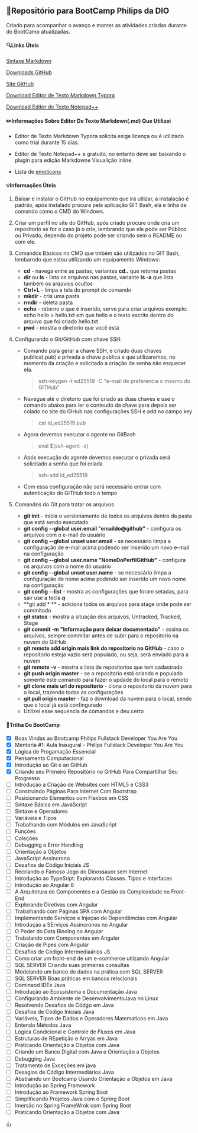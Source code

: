 ## :page_facing_up:Repositório para BootCamp Philips da DIO

Criado para acompanhar o avanço e manter as atividades criadas durante do BootCamp atualizadas.



#### :mag:Links Úteis

[Sintaxe Markdown](https://www.markdownguide.org/basic-synt)

[Downloads GitHub](https://git-scm.com/downloads)

[Site GitHub](https://github.com/)

[Download Editor de Texto Markdown Typora](https://typora.io/)

[Download Editor de Texto Notepad++](https://notepad-plus-plus.org/downloads/)



#### :pencil2:Informações Sobre Editor De Texto Markdown(.md) Que Utilizei

- Editor de Texto Markdown Typora solicita exige licença ou é utilizado como trial durante 15 dias.

- Editor de Texto Notepad++ e gratuito, no entanto deve ser baixando o plugin para edição Markdowne Visualição inline.

- Lista de  [emoticons](https://gist.github.com/rxaviers/7360908)

  

#### :bulb:Informações Úteis

1. Baixar e instalar o GitHub no equipamento que irá utlizar, a instalação é padrão, após instalado procura pela aplicação GIT Bash, ela e linha de comando como o CMD do Windows.

2. Criar um perfil no site do GitHub, após criado procure onde cria um repositorio se for o caso já o crie, lembrando que ele pode ser Público ou Privado, dependo do projeto pode ser criando sem o README ou com ele.

3. Comandos Básicos no CMD que tmbém são utilizados no GIT Bash, lembarndo que estou utilizando um equipamento Windows:

   - **cd** - navega entre as pastas, variantes **cd..** que retorna pastas
   - **dir** ou **ls** - lista os arquivos nas pastas, variante **ls -a** que lista também os arquvios ocultos
   - **Ctrl+L** - limpa a tela do prompt de comando
   - **mkdir** - cria uma pasta
   - **rmdir** - deleta pasta
   - **echo** - retorno o que é inserido, serve para criar arquivos exemplo: echo hello > hello.txt em que hello e o texto escrito dentro do arquivo que foi criado hello.txt
   - **pwd** - mostra o diretorio que você está

4. Configurando o Git/GitHub com chave SSH:

   - Comando para gerar a chave SSH, e criado duas chaves publica(.pub) e privada a chave publica e que utilizaremos, no momento da criação e solicitado a criação de senha não esquecer ela.

     > ssh-keygen -t ed25519 -C "e-mail de preferencia o mesmo do GITHub"

   - Navegue até o diretorio que foi criado as duas chaves e use o comando abaixo para ler o conteudo da chave para depois ser colado no site do GIHub nas configurações SSH e add no campo key

     > cat id_ed25519.pub

   - Agora devemos executar o agente no GitBash

     > eval $(ssh-agent -s)

   - Após execução do agente devemos executar o privada será solicitado a senha que foi criada

     > ssh-add id_ed25519

   - Com essa configuração não será necessário  entrar com autenticação do GITHub todo o tempo

5. Comandos do Git para tratar os arquivos

   - **git init** - inicia o versionamento de todos os arquivos dentro da pasta que está sendo executado
   - **git config --global user.email "emaildo@github"** - configura os arquivos com o e-mail do usuário
   - **git config --global unset user.email** - se necessário limpa a configuração de e-mail acima podendo ser inserido um novo e-mail na configuração
   - **git config --global user.name "NomeDoPerfilGitHub"** - configura os arquivos com o nome do usuário
   - **git config --global unset user.name** - se necessário limpa a configuração de nome acima podendo ser inserido um novo nome na configuração
   - **git config --list** - mostra as configurações que foram setadas, para sair use a tecla ***q***
   - **git add * ** - adiciona todos os arquivos para stage onde pode ser commitado
   - **git status** - mostra a situação dos arquivos, Untracked, Tracked, Stage
   - **git commit -m "Informação para deixar documentado"** - assina os arquivos, sempre commitar antes de subir para o repositorio na nuvem do GitHub
   - **git remote add origin mais link do repositorio no GitHub** - caso o repositorio esteja vazio será populado, ou seja, será enviado para a nuvem
   - **git remote -v** - mostra a lista de repositorios que tem cadastrado
   - **git push origin master** - se o repositorio está criando e populado somente este comando para fazer o updade do local para o remoto
   - **git clone mais url do repositorio** - clona o repositorio da nuvem para o local, trazendo todas as configurações
   - **git pull origin master** - faz o download da nuvem para o local, sendo que o local já está confingurado
   - Utilizei esse sequencia de comandos e deu certo



#### :walking:Trilha Do BootCamp

- [x] Boas Vindas ao Bootcamp Philips Fullstack Developer You Are You
- [x] Mentoria #1: Aula Inaugural - Philips Fullstack Developer You Are You
- [x] Lógica de Progamação Essencial
- [x] Pensamento Computacional
- [x] Introdução ao Git e ao GitHub
- [x] Criando seu Primeiro Repositório no GitHub Para Compartilhar Seu Progresso
- [ ] Introdução a Criação de Websites com HTML5 e CSS3
- [ ] Construindo Páginas Para Internet Com Bootstrap
- [ ] Posicionando Elementos com Flexbox em CSS
- [ ] Sintaxe Básica em JavaScript
- [ ] Sintaxe e Operadores
- [ ] Variáveis e Tipos
- [ ] Trabalhando com Módulos em JavaScript
- [ ] Funções
- [ ] Coleções
- [ ] Debugging e Error Handling
- [ ] Orientação a Objetos
- [ ] JavaScript Assíncrono
- [ ] Desafios de Código Iniciais  JS
- [ ] Recriando o Famoso Jogo do Dinossauor sem Internet
- [ ] Introdução ao TypeSript: Explorando Classes. Tipos e Interfaces
- [ ] Introdução ao Angular 8
- [ ] A Arquitetura de Componentes e a Gestão da Complexidade no Front-End
- [ ] Explorando Diretivas com Angular
- [ ] Trabalhando com Páginas SPA com Angular
- [ ] Implementando Serviços e Injeçao de Dependêmcias com Angular
- [ ] Introdução a SErviços Assíncronos no Angular
- [ ] O Poder do Data Binding no Angular
- [ ] Trabalando com Componentes em Angular
- [ ] Criação de Pipes com Angular
- [ ] Desafios de Código Intermediaários JS
- [ ] Como criar um front-end de um e-commerce utlizando Angular
- [ ] SQL SERVER Criando suas primeiras consultas
- [ ] Modelando um banco de dados na prática com SQL SERVER
- [ ] SQL SERVER Boas práticas em bancos relacionais
- [ ] Dominaod IDEs Java
- [ ] Introdução ao Ecossistema e Documentação Java
- [ ] Configurando Ambiente de DesenvolvimentoJava no Linux
- [ ] Resolvendo Desafios de Códgo em Java
- [ ] Desafios de Código Iniciais Java
- [ ] Variáveis, Tipos de Dados e Operadores Matematicos em Java
- [ ] Entendo Métodos Java
- [ ] Lógica Condicional e Controle de Fluxos em Java
- [ ] Estruturas de REpetição e Arryas em Java
- [ ] Praticando Orientação a Objetos com Java
- [ ] Criando um Banco Digital com Java e Orientação a Objetos
- [ ] Debugging Java
- [ ] Tratamento de Exceções em java
- [ ] Desagios de Código Intermediários Java
- [ ] Abstraindo um Bootcamp Usando Orientação a Objetos em Java
- [ ] Introdução ao Spring Framework
- [ ] Introdução ao Framework Spring Boot
- [ ] Simplificando Projetos Java com o Spring Boot
- [ ] Imersão no Spring FrameWrok com Spring Boot
- [ ] Praticando Orientação a Objetos com Java

:thumbsup: 

